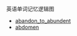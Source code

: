 英语单词记忆逻辑图
- [abandon_to_abundent](https://lyhcc.github.io/GitNode/English/words/abandon_to_abundant.svg)
- [abdomen](https://lyhcc.github.io/GitNode/English/words/abdomen.svg)
